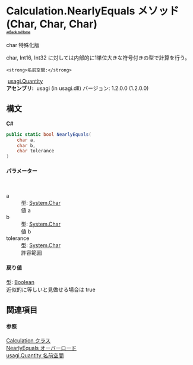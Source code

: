 # Calculation.NearlyEquals メソッド (Char, Char, Char)<div style="font-size:30%"><a href="https://github.com/usagi/usagi.cs/blob/master/docs/Home.md">≪Back to Home</a></div> 

char 特殊化版 

char, Int16, Int32 に対しては内部的に1単位大きな符号付きの型で計算を行う。


    <strong>名前空間:</strong>
&nbsp;<a href="N_usagi_Quantity.md">usagi.Quantity</a><br /><strong>アセンブリ:</strong>
&nbsp;usagi (in usagi.dll) バージョン: 1.2.0.0 (1.2.0.0)

## 構文

**C#**<br />
``` C#
public static bool NearlyEquals(
	char a,
	char b,
	char tolerance
)
```


#### パラメーター
&nbsp;<dl><dt>a</dt><dd>型: <a href="http://msdn2.microsoft.com/ja-jp/library/k493b04s" target="_blank">System.Char</a><br />値 a</dd><dt>b</dt><dd>型: <a href="http://msdn2.microsoft.com/ja-jp/library/k493b04s" target="_blank">System.Char</a><br />値 b</dd><dt>tolerance</dt><dd>型: <a href="http://msdn2.microsoft.com/ja-jp/library/k493b04s" target="_blank">System.Char</a><br />許容範囲</dd></dl>

#### 戻り値
型: <a href="http://msdn2.microsoft.com/ja-jp/library/a28wyd50" target="_blank">Boolean</a><br />近似的に等しいと見做せる場合は true

## 関連項目


#### 参照
<a href="T_usagi_Quantity_Calculation.md">Calculation クラス</a><br /><a href="Overload_usagi_Quantity_Calculation_NearlyEquals.md">NearlyEquals オーバーロード</a><br /><a href="N_usagi_Quantity.md">usagi.Quantity 名前空間</a><br />